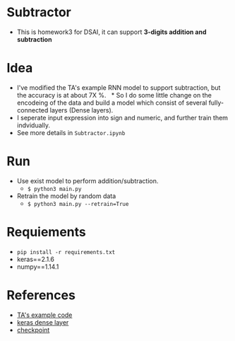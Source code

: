 # Subtractor
  * This is homework3 for DSAI, it can support **3-digits addition and subtraction**
# Idea
  * I've modified the TA's example RNN model to support subtraction, but the accuracy is at about 7X %. 
  * So I do some little change on the encodeing of the data and build a model which consist of several fully-connected layers (Dense layers).
  * I seperate input expression into sign and numeric, and further train them indvidually.
  * See more details in `Subtractor.ipynb`
  
# Run
  * Use exist model to perform addition/subtraction. 
    - `$ python3 main.py`
  * Retrain the model by random data
    - `$ python3 main.py --retrain=True`

# Requiements
  * `pip install -r requirements.txt`
  * keras==2.1.6
  * numpy==1.14.1

# References
  * [TA's example code](https://github.com/IKMLab/Adder-practice)
  * [keras dense layer](https://keras.io/getting-started/sequential-model-guide/)
  * [checkpoint](https://machinelearningmastery.com/check-point-deep-learning-models-keras/)
  
  
